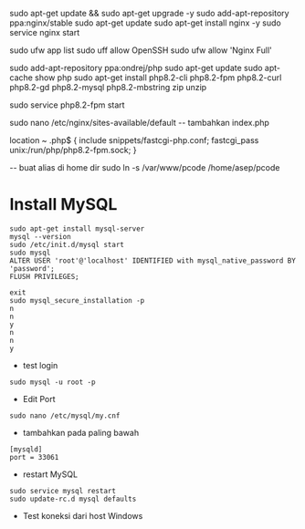 sudo apt-get update && sudo apt-get upgrade -y
sudo add-apt-repository ppa:nginx/stable
sudo apt-get update
sudo apt-get install nginx -y
sudo service nginx start

sudo ufw app list
sudo uff allow OpenSSH
sudo ufw allow 'Nginx Full'

sudo add-apt-repository ppa:ondrej/php
sudo apt-get update
sudo apt-cache show php
sudo apt-get install php8.2-cli php8.2-fpm php8.2-curl php8.2-gd php8.2-mysql php8.2-mbstring zip unzip

sudo service php8.2-fpm start

sudo nano /etc/nginx/sites-available/default
-- tambahkan index.php 

location ~ \.php$ {
    include snippets/fastcgi-php.conf;
    fastcgi_pass unix:/run/php/php8.2-fpm.sock;
}

-- buat alias di home dir
sudo ln -s /var/www/pcode /home/asep/pcode 

# Install MySQL
```
sudo apt-get install mysql-server
mysql --version
sudo /etc/init.d/mysql start
sudo mysql
ALTER USER 'root'@'localhost' IDENTIFIED with mysql_native_password BY 'password';
FLUSH PRIVILEGES;

exit
sudo mysql_secure_installation -p
n 
n 
y
n 
n
y
```
- test login
```
sudo mysql -u root -p
```
- Edit Port
```
sudo nano /etc/mysql/my.cnf
```
- tambahkan pada paling bawah
```
[mysqld]
port = 33061
```
- restart MySQL
```
sudo service mysql restart
sudo update-rc.d mysql defaults
```
- Test koneksi dari host Windows
